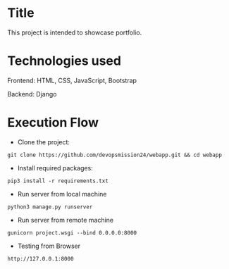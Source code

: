 # Title
This project is intended to showcase portfolio.

# Technologies used
Frontend:  HTML, CSS, JavaScript, Bootstrap

Backend: Django

# Execution Flow
* Clone the project:
```
git clone https://github.com/devopsmission24/webapp.git && cd webapp
```
* Install required packages:
```
pip3 install -r requirements.txt
```
* Run server from local machine
```
python3 manage.py runserver
```
* Run server from remote machine
```
gunicorn project.wsgi --bind 0.0.0.0:8000
```
* Testing from Browser
```
http://127.0.0.1:8000
```
